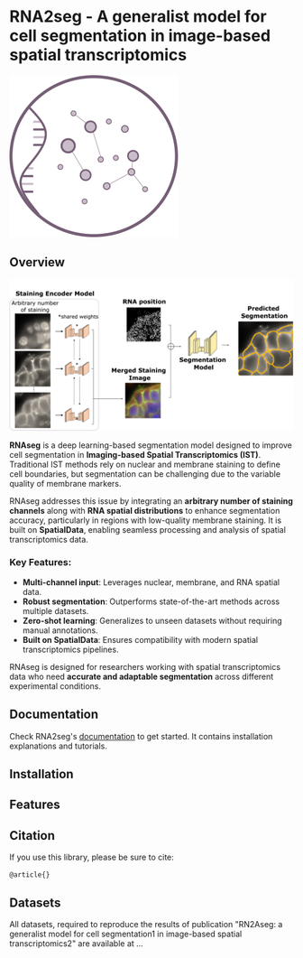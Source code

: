 # RNA2seg - A generalist model for cell segmentation in image-based spatial transcriptomics

![logo](./img/logo.png)

## Overview

![overview](./img/overview.png)

**RNAseg** is a deep learning-based segmentation model designed to improve cell segmentation in **Imaging-based Spatial Transcriptomics (IST)**. Traditional IST methods rely on nuclear and membrane staining to define cell boundaries, but segmentation can be challenging due to the variable quality of membrane markers.  

RNAseg addresses this issue by integrating an **arbitrary number of staining channels** along with **RNA spatial distributions** to enhance segmentation accuracy, particularly in regions with low-quality membrane staining. It is built on **SpatialData**, enabling seamless processing and analysis of spatial transcriptomics data.  

### **Key Features:**  
- **Multi-channel input**: Leverages nuclear, membrane, and RNA spatial data.  
- **Robust segmentation**: Outperforms state-of-the-art methods across multiple datasets.  
- **Zero-shot learning**: Generalizes to unseen datasets without requiring manual annotations.  
- **Built on SpatialData**: Ensures compatibility with modern spatial transcriptomics pipelines.  

RNAseg is designed for researchers working with spatial transcriptomics data who need **accurate and adaptable segmentation** across different experimental conditions.


## Documentation

Check RNA2seg's [documentation]() to get started. It contains installation explanations and tutorials.

## Installation

## Features

## Citation

If you use this library, please be sure to cite:

```
@article{}
```

## Datasets

All datasets, required to reproduce the results of publication "RN2Aseg: a generalist model for cell segmentation1
in image-based spatial transcriptomics2" are available at ...